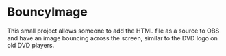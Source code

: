 # BouncyImage
This small project allows someone to add the HTML file as a source to OBS and have an image bouncing across the screen, similar to the DVD logo on old DVD players.
